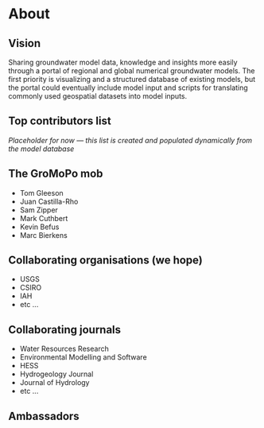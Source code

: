 # About

## Vision

Sharing groundwater model data, knowledge and insights more easily through a portal of regional and global numerical groundwater models. The first priority is visualizing and a structured database of existing models, but the portal could eventually include model input and scripts for translating commonly used geospatial datasets into model inputs.

## Top contributors list

*Placeholder for now — this list is created and populated dynamically from the model database*

## The GroMoPo mob

- Tom Gleeson
- Juan Castilla-Rho
- Sam Zipper
- Mark Cuthbert
- Kevin Befus
- Marc Bierkens

## Collaborating organisations (we hope)

- USGS
- CSIRO
- IAH
- etc ...

## Collaborating journals

- Water Resources Research
- Environmental Modelling and Software
- HESS
- Hydrogeology Journal
- Journal of Hydrology
- etc ...

## Ambassadors

